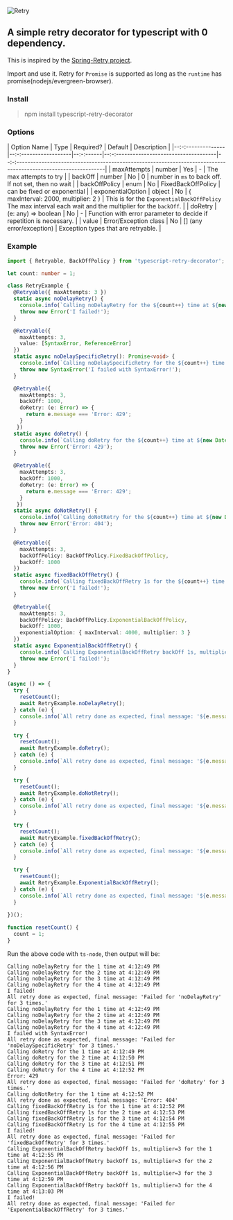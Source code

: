 ![Retry](https://cdn.iconscout.com/icon/free/png-256/retry-1-386755.png)
## A simple retry decorator for typescript with 0 dependency.
This is inspired by the [Spring-Retry project](https://github.com/spring-projects/spring-retry).

Import and use it. Retry for `Promise` is supported as long as the `runtime` has promise(nodejs/evergreen-browser).

### Install
> npm install typescript-retry-decorator

### Options
| Option Name       | Type                  | Required? | Default                                 | Description                                                                                                       |
|--:-:--------------|--:-:------------------|--:-:------|--:-:------------------------------------|--:-:--------------------------------------------------------------------------------------------------------------|
| maxAttempts       | number                | Yes       | -                                       | The max attempts to try                                                                                           |
| backOff           | number                | No        | 0                                       | number in `ms` to back off.  If not set, then no wait                                                             |
| backOffPolicy     | enum                  | No        | FixedBackOffPolicy                      | can be fixed or exponential                                                                                       |
| exponentialOption | object                | No        | { maxInterval: 2000,    multiplier: 2 } | This is for the `ExponentialBackOffPolicy` <br/> The max interval each wait and the multiplier for the `backOff`. |
| doRetry           | (e: any) => boolean   | No        | -                                       | Function with error parameter to decide if repetition is necessary.                                               |
| value             | Error/Exception class | No        | [] (any error/exception)                | Exception types that are retryable.                                                                               |

### Example
```typescript
import { Retryable, BackOffPolicy } from 'typescript-retry-decorator';

let count: number = 1;

class RetryExample {
  @Retryable({ maxAttempts: 3 })
  static async noDelayRetry() {
    console.info(`Calling noDelayRetry for the ${count++} time at ${new Date().toLocaleTimeString()}`);
    throw new Error('I failed!');
  }

  @Retryable({ 
    maxAttempts: 3, 
    value: [SyntaxError, ReferenceError]
  })
  static async noDelaySpecificRetry(): Promise<void> {
    console.info(`Calling noDelaySpecificRetry for the ${count++} time at ${new Date().toLocaleTimeString()}`);
    throw new SyntaxError('I failed with SyntaxError!');
  }

  @Retryable({ 
    maxAttempts: 3,
    backOff: 1000,
    doRetry: (e: Error) => {
      return e.message === 'Error: 429';
    }
   })
  static async doRetry() {
    console.info(`Calling doRetry for the ${count++} time at ${new Date().toLocaleTimeString()}`);
    throw new Error('Error: 429');
  }

  @Retryable({ 
    maxAttempts: 3,
    backOff: 1000,
    doRetry: (e: Error) => {
      return e.message === 'Error: 429';
    }
   })
  static async doNotRetry() {
    console.info(`Calling doNotRetry for the ${count++} time at ${new Date().toLocaleTimeString()}`);
    throw new Error('Error: 404');
  }

  @Retryable({
    maxAttempts: 3,
    backOffPolicy: BackOffPolicy.FixedBackOffPolicy,
    backOff: 1000
  })
  static async fixedBackOffRetry() {
    console.info(`Calling fixedBackOffRetry 1s for the ${count++} time at ${new Date().toLocaleTimeString()}`);
    throw new Error('I failed!');
  }

  @Retryable({
    maxAttempts: 3,
    backOffPolicy: BackOffPolicy.ExponentialBackOffPolicy,
    backOff: 1000,
    exponentialOption: { maxInterval: 4000, multiplier: 3 }
  })
  static async ExponentialBackOffRetry() {
    console.info(`Calling ExponentialBackOffRetry backOff 1s, multiplier=3 for the ${count++} time at ${new Date().toLocaleTimeString()}`);
    throw new Error('I failed!');
  }
}

(async () => {
  try {
    resetCount();
    await RetryExample.noDelayRetry();
  } catch (e) {
    console.info(`All retry done as expected, final message: '${e.message}'`);
  }

  try {
    resetCount();
    await RetryExample.doRetry();
  } catch (e) {
    console.info(`All retry done as expected, final message: '${e.message}'`);
  }

  try {
    resetCount();
    await RetryExample.doNotRetry();
  } catch (e) {
    console.info(`All retry done as expected, final message: '${e.message}'`);
  }

  try {
    resetCount();
    await RetryExample.fixedBackOffRetry();
  } catch (e) {
    console.info(`All retry done as expected, final message: '${e.message}'`);
  }

  try {
    resetCount();
    await RetryExample.ExponentialBackOffRetry();
  } catch (e) {
    console.info(`All retry done as expected, final message: '${e.message}'`);
  }
  
})();

function resetCount() {
  count = 1;
}
```

Run the above code with `ts-node`, then output will be:
```
Calling noDelayRetry for the 1 time at 4:12:49 PM
Calling noDelayRetry for the 2 time at 4:12:49 PM
Calling noDelayRetry for the 3 time at 4:12:49 PM
Calling noDelayRetry for the 4 time at 4:12:49 PM
I failed!
All retry done as expected, final message: 'Failed for 'noDelayRetry' for 3 times.'
Calling noDelayRetry for the 1 time at 4:12:49 PM
Calling noDelayRetry for the 2 time at 4:12:49 PM
Calling noDelayRetry for the 3 time at 4:12:49 PM
Calling noDelayRetry for the 4 time at 4:12:49 PM
I failed with SyntaxError!
All retry done as expected, final message: 'Failed for 'noDelaySpecificRetry' for 3 times.'
Calling doRetry for the 1 time at 4:12:49 PM
Calling doRetry for the 2 time at 4:12:50 PM
Calling doRetry for the 3 time at 4:12:51 PM
Calling doRetry for the 4 time at 4:12:52 PM
Error: 429
All retry done as expected, final message: 'Failed for 'doRetry' for 3 times.'
Calling doNotRetry for the 1 time at 4:12:52 PM
All retry done as expected, final message: 'Error: 404'
Calling fixedBackOffRetry 1s for the 1 time at 4:12:52 PM
Calling fixedBackOffRetry 1s for the 2 time at 4:12:53 PM
Calling fixedBackOffRetry 1s for the 3 time at 4:12:54 PM
Calling fixedBackOffRetry 1s for the 4 time at 4:12:55 PM
I failed!
All retry done as expected, final message: 'Failed for 'fixedBackOffRetry' for 3 times.'
Calling ExponentialBackOffRetry backOff 1s, multiplier=3 for the 1 time at 4:12:55 PM
Calling ExponentialBackOffRetry backOff 1s, multiplier=3 for the 2 time at 4:12:56 PM
Calling ExponentialBackOffRetry backOff 1s, multiplier=3 for the 3 time at 4:12:59 PM
Calling ExponentialBackOffRetry backOff 1s, multiplier=3 for the 4 time at 4:13:03 PM
I failed!
All retry done as expected, final message: 'Failed for 'ExponentialBackOffRetry' for 3 times.'
```

